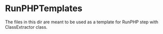 # RunPHPTemplates

The files in this dir are meant to be used as a template for RunPHP step with ClassExtractor class.

